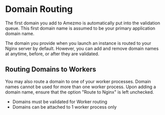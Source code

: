 # Domain Routing

The first domain you add to Amezmo is automatically put into the validation queue. This first domain
name is assumed to be your primary application domain name.

The domain you provide when you launch an instance is routed to your Nginx server by default.
However, you can add and remove domain names
at anytime, before, or after they are validated.

## Routing Domains to Workers

You may also route a domain to one of your worker processes. Domain names cannot be used for more
than one worker process. Upon adding a domain name, ensure that the option "Route to Nginx" is left unchecked.

- Domains must be validated for Worker routing
- Domains can be attached to 1 worker process only
